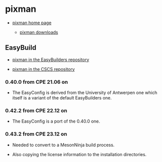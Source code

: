 # pixman

  * [pixman home page](http://www.pixman.org/)

      * [pixman downloads](https://www.cairographics.org/releases/)

## EasyBuild

  * [pixman in the EasyBuilders repository](https://github.com/easybuilders/easybuild-easyconfigs/tree/develop/easybuild/easyconfigs/p/pixman)

  * [pixman in the CSCS repository](https://github.com/eth-cscs/production/tree/master/easybuild/easyconfigs/p/pixman)


### 0.40.0 from CPE 21.06 on

  * The EasyConfig is derived from the University of Antwerpen one which itself
    is a variant of the default EasyBuilders one.

### 0.42.2 from CPE 22.12 on
    
  * The EasyConfig is a port of the 0.40.0 one.
  

### 0.43.2 from CPE 23.12 on

  * Needed to convert to a MesonNinja build process.
  
  * Also copying the license information to the installation directories.
    